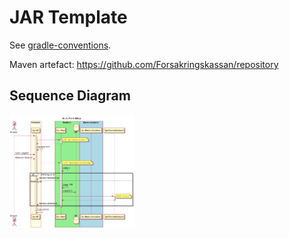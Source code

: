 # JAR Template

See [gradle-conventions](https://github.com/tomasbjerre/gradle-conventions).

Maven artefact: <https://github.com/Forsakringskassan/repository>

## Sequence Diagram

<a href="docs/sequence-diagram.png">
  <img src="docs/sequence-diagram.png" width="200">
</a>